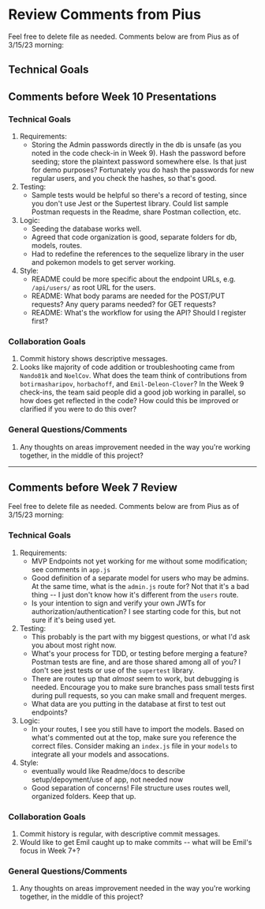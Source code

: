 # Review Comments from Pius

Feel free to delete file as needed.  Comments below are from Pius as of 3/15/23 morning:

## Technical Goals

## Comments before Week 10 Presentations

### Technical Goals

1. Requirements:
    - Storing the Admin passwords directly in the db is unsafe (as you noted in the code check-in in Week 9).  Hash the password before seeding; store the plaintext password somewhere else.  Is that just for demo purposes?  Fortunately you do hash the passwords for new regular users, and you check the hashes, so that's good.
2. Testing:
    - Sample tests would be helpful so there's a record of testing, since you don't use Jest or the Supertest library.  Could list sample Postman requests in the Readme, share Postman collection, etc.
3. Logic:
    - Seeding the database works well.
    - Agreed that code organization is good, separate folders for db, models, routes.
    - Had to redefine the references to the sequelize library in the user and pokemon models to get server working.
4. Style:
    - README could be more specific about the endpoint URLs, e.g. `/api/users/` as root URL for the users.
    - README: What body params are needed for the POST/PUT requests?  Any query params needed? for GET requests?
    - README: What's the workflow for using the API?  Should I register first? 
### Collaboration Goals

1. Commit history shows descriptive messages.
2. Looks like majority of code addition or troubleshooting came from `Nando81k` and `NoelCov`.  What does the team think of contributions from `botirmasharipov`, `horbachoff`, and `Emil-Deleon-Clover`?  In the Week 9 check-ins, the team said people did a good job working in parallel, so how does get reflected in the code? How could this be improved or clarified if you were to do this over?

### General Questions/Comments

1. Any thoughts on areas improvement needed in the way you're working together, in the middle of this project?

---

## Comments before Week 7 Review

Feel free to delete file as needed.  Comments below are from Pius as of 3/15/23 morning:

### Technical Goals

1. Requirements:
    - MVP Endpoints not yet working for me without some modification; see comments in `app.js`
    - Good definition of a separate model for users who may be admins.  At the same time, what is the `admin.js` route for?  Not that it's a bad thing -- I just don't know how it's different from the `users` route.
    - Is your intention to sign and verify your own JWTs for authorization/authentication?  I see starting code for this, but not sure if it's being used yet.
2. Testing:
    - This probably is the part with my biggest questions, or what I'd ask you about most right now.  
    - What's your process for TDD, or testing before merging a feature? Postman tests are fine, and are those shared among all of you?  I don't see jest tests or use of the `supertest` library.
    - There are routes up that *almost* seem to work, but debugging is needed.  Encourage you to make sure branches pass small tests first during pull requests, so you can make small and frequent merges.
    - What data are you putting in the database at first to test out endpoints?
3. Logic:
    - In your routes, I see you still have to import the models.  Based on what's commented out at the top, make sure you reference the correct files.  Consider making an `index.js` file in your `models` to integrate all your models and assocations.
4. Style:
    - eventually would like Readme/docs to describe setup/depoyment/use of app, not needed now
    - Good separation of concerns! File structure uses routes well, organized folders.  Keep that up.

### Collaboration Goals

1. Commit history is regular, with descriptive commit messages.
2. Would like to get Emil caught up to make commits -- what will be Emil's focus in Week 7+?

### General Questions/Comments

1. Any thoughts on areas improvement needed in the way you're working together, in the middle of this project?